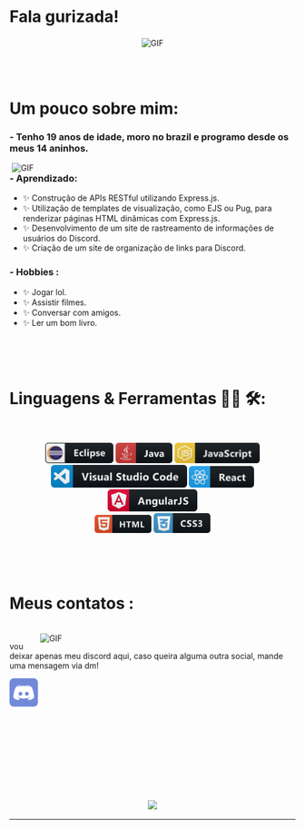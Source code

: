 # Fala gurizada!

<div align="center">
<img hight="300" width="700" alt="GIF" align="center" src="https://i.pinimg.com/originals/f5/f2/74/f5f27448c036af645c27467c789ad759.gif">
</div>

</br>
</br>
</br>


# Um pouco sobre mim:

### - Tenho 19 anos de idade, moro no brazil e programo desde os meus 14 aninhos.

<img hight="400" width="500" alt="GIF" align="right" src="https://i.pinimg.com/originals/d7/58/aa/d758aad1a0d96fc54155eb62a04cd308.gif">

### - Aprendizado:
- ✨ Construção de APIs RESTful utilizando Express.js.
- ✨ Utilização de templates de visualização, como EJS ou Pug, para renderizar páginas HTML dinâmicas com Express.js.
- ✨ Desenvolvimento de um site de rastreamento de informações de usuários do Discord.
- ✨ Criação de um site de organização de links para Discord.

### - Hobbies : 
- ✨ Jogar lol.
- ✨ Assistir filmes.
- ✨ Conversar com amigos.
- ✨ Ler um bom livro.

</br>
</br>
</br>



# Linguagens & Ferramentas 👨‍💻 🛠:
</br>

<p align="center">

<!-- For more icons please follow  https://github.com/MikeCodesDotNET/ColoredBadges -->
<img src="./assets/icons/eclipse.png" alt="python" width="120" hight="50">
<img src="./assets/icons/java.png" alt="java"  width="100" hight="50">
<img src="./assets/icons/js.png" alt="AI" width="150" hight="50">
</br>
<img src="./assets/icons/visualstudio_code.png" alt="visualstudio_code" width="240" hight="50">
<img src="./assets/icons/react.png" alt="visualstudio_code" width="115" hight="50">
<img src="./assets/icons/ang.png" alt="visualstudio_code" width="158" hight="50">
</br>
<img src="./assets/icons/html.png" alt="visualstudio_code" width="100" hight="50">
<img src="./assets/icons/css.png" alt="visualstudio_code" width="100" hight="50">

</p>
</br>
</br>
</br>



# Meus contatos :

<p>
 </br>


<img hight="320" width="450" align="right" alt="GIF" src="https://i0.wp.com/ptanime.com/wp-content/uploads/2023/02/call-of-the-night-anime-yamori-e-kou.gif?resize=640%2C360&ssl=1">


vou deixar apenas meu discord aqui, caso queira alguma outra social, mande uma mensagem via dm!

<a href="https://discordapp.com/users/687022032726392839">
 <img align="left" alt="Gmail" width="50" hight="100" src="./assets/icons/dc.png" />
  <br>
   <br>
    <br>
     <br>
</a>

 </p>
 

</br>
</br>
</br>
</br>
</br>
</br>
</br>



<p align="center" >  
  <a href="https://github.com/anuraghazra/github-readme-stats"> 
<img  src="https://github-readme-stats.vercel.app/api?username=byy0x&&show_icons=true&theme=radical&locale=pt-br"/>
  </a>
  </p>

*************
